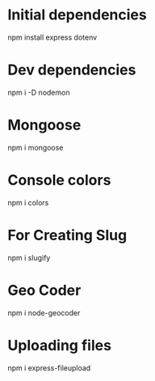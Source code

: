 # Initial dependencies

npm install express dotenv

# Dev dependencies

npm i -D nodemon

# Mongoose

npm i mongoose

# Console colors

npm i colors

# For Creating Slug

npm i slugify

# Geo Coder

npm i node-geocoder

# Uploading files

npm i express-fileupload
